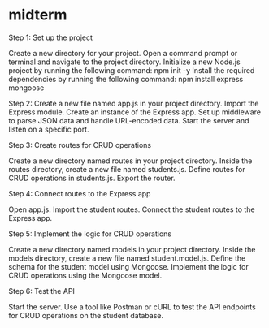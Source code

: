 # midterm

Step 1: Set up the project

Create a new directory for your project.
Open a command prompt or terminal and navigate to the project directory.
Initialize a new Node.js project by running the following command: npm init -y
Install the required dependencies by running the following command: npm install express mongoose


Step 2: 
Create a new file named app.js in your project directory.
Import the Express module.
Create an instance of the Express app.
Set up middleware to parse JSON data and handle URL-encoded data.
Start the server and listen on a specific port.

Step 3: Create routes for CRUD operations

Create a new directory named routes in your project directory.
Inside the routes directory, create a new file named students.js.
Define routes for CRUD operations in students.js.
Export the router.

Step 4: Connect routes to the Express app

Open app.js.
Import the student routes.
Connect the student routes to the Express app.


Step 5: Implement the logic for CRUD operations

Create a new directory named models in your project directory.
Inside the models directory, create a new file named student.model.js.
Define the schema for the student model using Mongoose.
Implement the logic for CRUD operations using the Mongoose model.

Step 6: Test the API

Start the server.
Use a tool like Postman or cURL to test the API endpoints for CRUD operations on the student database.
